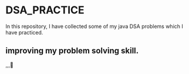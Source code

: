 # DSA_PRACTICE

In this repository, I have collected some of my java DSA problems which I have practiced.


## improving my problem solving skill.
,,,🙂
